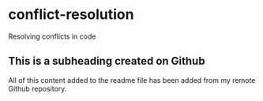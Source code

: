 # conflict-resolution
Resolving conflicts in code
## This is a subheading created on Github

All of this content added to the readme file has been added from my remote Github repository.
